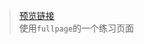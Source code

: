 > [预览链接](https://bilibili-niang.github.io/ExerciseExample/bundle/src/index.html)  
> 使用`fullpage`的一个练习页面

